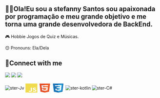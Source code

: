 ## 👩‍💻Ola!Eu sou a stefanny Santos sou apaixonada por programação e meu grande objetivo e me torna uma grande desenvolvedora de BackEnd.

🎮 Hobbie Jogos de Quiz e Músicas.

😊 Pronouns: Ela/Dela

## 📎Connect with me
<div>
  <a href="https://instagram.com/stefannysantos._" target="_blank"><img src="https://img.shields.io/badge/-Instagram-%23E4405F?style=for-the-badge&logo=instagram&logoColor=white" target="_blank"></a>
  <a href="https://discord.gg/stefanny#9711" target="_blank"><img src="https://img.shields.io/badge/Discord-7289DA?style=for-the-badge&logo=discord&logoColor=white" target="_blank"></a> 
  <a href="https://www.linkedin.com/in/stefanny-cordovil" target="_blank"><img src="https://img.shields.io/badge/-LinkedIn-%230077B5?style=for-the-badge&logo=linkedin&logoColor=white" target="_blank"></a> 
</div>

<div style="display: inline_block"><br>
  <img align="center" alt="ster-Jv" height="30" width="40" src="https://icongr.am/devicon/java-original.svg?size=128&color=currentColor">
  <img align="center" alt="ster-Js" height="30" width="40" src="https://raw.githubusercontent.com/devicons/devicon/master/icons/javascript/javascript-plain.svg">
  <img align="center" alt="ster-HTML" height="30" width="40" src="https://raw.githubusercontent.com/devicons/devicon/master/icons/html5/html5-original.svg">
  <img align="center" alt="ster-CSS" height="30" width="40" src="https://raw.githubusercontent.com/devicons/devicon/master/icons/css3/css3-original.svg">
  <img align="center" alt="ster-kotlin" height="70" width="50" src="https://cdn.jsdelivr.net/gh/devicons/devicon/icons/kotlin/kotlin-plain-wordmark.svg">
  <img align="center" alt="ster-C#" height="30" width="40" src="https://cdn.jsdelivr.net/gh/devicons/devicon/icons/csharp/csharp-original.svg" />                           
</div>

